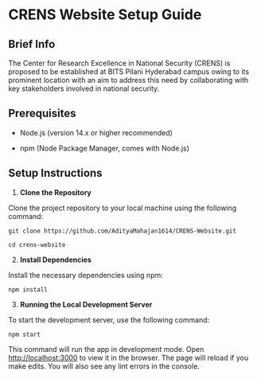 # CRENS Website Setup Guide

## Brief Info

The Center for Research Excellence in National Security (CRENS) is proposed to be established at BITS Pilani Hyderabad campus owing to its prominent location with an aim to address this need by collaborating with key stakeholders involved in national security.

## Prerequisites

- Node.js (version 14.x or higher recommended)

- npm (Node Package Manager, comes with Node.js)

## Setup Instructions

1.  **Clone the Repository**

Clone the project repository to your local machine using the following command:

```
git clone https://github.com/AdityaMahajan1614/CRENS-Website.git

cd crens-website
```

2.  **Install Dependencies**

Install the necessary dependencies using npm:

`npm install`

3.  **Running the Local Development Server**

To start the development server, use the following command:

`npm start`

This command will run the app in development mode. Open [http://localhost:3000](http://localhost:3000) to view it in the browser. The page will reload if you make edits. You will also see any lint errors in the console.
